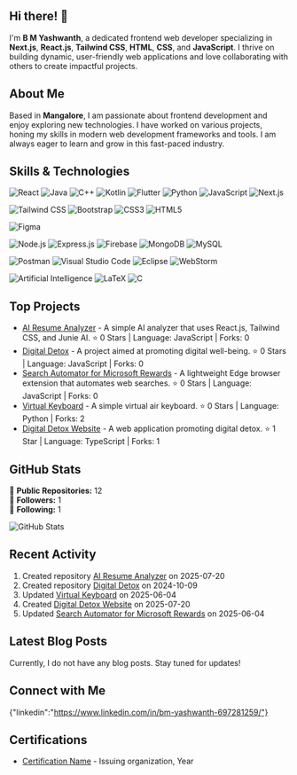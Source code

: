 ## Hi there! 👋

I'm **B M Yashwanth**, a dedicated frontend web developer specializing in **Next.js**, **React.js**, **Tailwind CSS**, **HTML**, **CSS**, and **JavaScript**. I thrive on building dynamic, user-friendly web applications and love collaborating with others to create impactful projects.

## About Me

Based in **Mangalore**, I am passionate about frontend development and enjoy exploring new technologies. I have worked on various projects, honing my skills in modern web development frameworks and tools. I am always eager to learn and grow in this fast-paced industry.

## Skills & Technologies
<!-- Languages and Frameworks -->
![React](https://img.shields.io/badge/React-20232A?style=for-the-badge&logo=react&logoColor=61DAFB)
![Java](https://img.shields.io/badge/Java-ED8B00?style=for-the-badge&logo=java&logoColor=white)
![C++](https://img.shields.io/badge/C++-00599C?style=for-the-badge&logo=c%2B%2B&logoColor=white)
![Kotlin](https://img.shields.io/badge/Kotlin-7F52FF?style=for-the-badge&logo=kotlin&logoColor=white)
![Flutter](https://img.shields.io/badge/Flutter-02569B?style=for-the-badge&logo=flutter&logoColor=white)
![Python](https://img.shields.io/badge/Python-3776AB?style=for-the-badge&logo=python&logoColor=white)
![JavaScript](https://img.shields.io/badge/JavaScript-F7DF1E?style=for-the-badge&logo=javascript&logoColor=black)
![Next.js](https://img.shields.io/badge/Next.js-000000?style=for-the-badge&logo=nextdotjs&logoColor=white)

<!-- Styling -->
![Tailwind CSS](https://img.shields.io/badge/Tailwind_CSS-38B2AC?style=for-the-badge&logo=tailwind-css&logoColor=white)
![Bootstrap](https://img.shields.io/badge/Bootstrap-563D7C?style=for-the-badge&logo=bootstrap&logoColor=white)
![CSS3](https://img.shields.io/badge/CSS3-1572B6?style=for-the-badge&logo=css3&logoColor=white)
![HTML5](https://img.shields.io/badge/HTML5-E34F26?style=for-the-badge&logo=html5&logoColor=white)

<!-- Design & Prototyping -->
![Figma](https://img.shields.io/badge/Figma-F24E1E?style=for-the-badge&logo=figma&logoColor=white)

<!-- Backend -->
![Node.js](https://img.shields.io/badge/Node.js-339933?style=for-the-badge&logo=nodedotjs&logoColor=white)
![Express.js](https://img.shields.io/badge/Express.js-000000?style=for-the-badge&logo=express&logoColor=white)
![Firebase](https://img.shields.io/badge/Firebase-FFCA28?style=for-the-badge&logo=firebase&logoColor=black)
![MongoDB](https://img.shields.io/badge/MongoDB-47A248?style=for-the-badge&logo=mongodb&logoColor=white)
![MySQL](https://img.shields.io/badge/MySQL-005C84?style=for-the-badge&logo=mysql&logoColor=white)

<!-- Tools -->
![Postman](https://img.shields.io/badge/Postman-FF6C37?style=for-the-badge&logo=postman&logoColor=white)
![Visual Studio Code](https://img.shields.io/badge/VS_Code-007ACC?style=for-the-badge&logo=visual-studio-code&logoColor=white)
![Eclipse](https://img.shields.io/badge/Eclipse-2C2255?style=for-the-badge&logo=eclipse&logoColor=white)
![WebStorm](https://img.shields.io/badge/WebStorm-000000?style=for-the-badge&logo=webstorm&logoColor=white)

<!-- Others -->
![Artificial Intelligence](https://img.shields.io/badge/AI-black?style=for-the-badge&logo=OpenAI&logoColor=white)
![LaTeX](https://img.shields.io/badge/LaTeX-008080?style=for-the-badge&logo=latex&logoColor=white)
![C](https://img.shields.io/badge/C-00599C?style=for-the-badge&logo=c&logoColor=white)


## Top Projects

- [AI Resume Analyzer](https://github.com/Yash29739/AI-resume-analyzer) - A simple AI analyzer that uses React.js, Tailwind CSS, and Junie AI. ⭐️ 0 Stars | Language: JavaScript | Forks: 0
- [Digital Detox](https://github.com/Yash29739/Digital-Detox) - A project aimed at promoting digital well-being. ⭐️ 0 Stars | Language: JavaScript | Forks: 0
- [Search Automator for Microsoft Rewards](https://github.com/Yash29739/Search_automator_for_Microsoft_Rewards) - A lightweight Edge browser extension that automates web searches. ⭐️ 0 Stars | Language: JavaScript | Forks: 0
- [Virtual Keyboard](https://github.com/Yash29739/Virtual_keyboard) - A simple virtual air keyboard. ⭐️ 0 Stars | Language: Python | Forks: 2
- [Digital Detox Website](https://github.com/Yash29739/Digital-Detox-website) - A web application promoting digital detox. ⭐️ 1 Star | Language: TypeScript | Forks: 1

## GitHub Stats

🔭 **Public Repositories:** 12  
👥 **Followers:** 1  
👤 **Following:** 1  

![GitHub Stats](https://github-readme-stats.vercel.app/api?username=Yash29739&show_icons=true&hide_title=true&count_private=true&theme=radical)

## Recent Activity

1. Created repository [AI Resume Analyzer](https://github.com/Yash29739/AI-resume-analyzer) on 2025-07-20  
2. Created repository [Digital Detox](https://github.com/Yash29739/Digital-Detox) on 2024-10-09  
3. Updated [Virtual Keyboard](https://github.com/Yash29739/Virtual_keyboard) on 2025-06-04  
4. Created [Digital Detox Website](https://github.com/Yash29739/Digital-Detox-website) on 2025-07-20  
5. Updated [Search Automator for Microsoft Rewards](https://github.com/Yash29739/Search_automator_for_Microsoft_Rewards) on 2025-06-04

## Latest Blog Posts

Currently, I do not have any blog posts. Stay tuned for updates!

## Connect with Me

{"linkedin":"https://www.linkedin.com/in/bm-yashwanth-697281259/"}

## Certifications

- [Certification Name](link-to-certificate) - Issuing organization, Year
